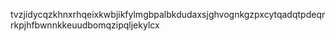 tvzjidycqzkhnxrhqeixkwbjikfylmgbpalbkdudaxsjghvognkgzpxcytqadqtpdeqrrkpjhfbwnnkkeuudbomqzipqljekylcx